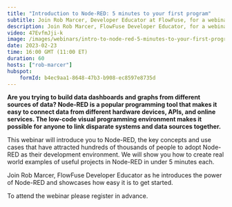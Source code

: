 ```yaml
---
title: "Introduction to Node-RED: 5 minutes to your first program"
subtitle: Join Rob Marcer, Developer Educator at FlowFuse, for a webinar on getting started with Node-RED
description: Join Rob Marcer, FlowFuse Developer Educator, for a webinar on getting started with Node-RED. Learn key concepts, use cases, and create real-world projects in under 5 minutes each.
video: 47EvfmJji-k
image: /images/webinars/intro-to-node-red-5-minutes-to-your-first-program-webinar-feb-2023.jpg
date: 2023-02-23
time: 16:00 GMT (11:00 ET) 
duration: 60
hosts: ["rob-marcer"]
hubspot:
    formId: b4ec9aa1-8648-47b3-b908-ec8597e8735d
---
```


**Are you trying to build data dashboards and graphs from different sources of data? Node-RED is a popular programming tool that makes it easy to connect data from different hardware devices, APIs, and online services. The low-code visual programming environment makes it possible for anyone to link disparate systems and data sources together.**

<!--more-->

This webinar will introduce you to Node-RED, the key concepts and use cases that have attracted hundreds of thousands of people to adopt Node-RED as their development environment. We will show you how to create real world examples of useful projects in Node-RED in under 5 minutes each.

Join Rob Marcer, FlowFuse Developer Educator as he introduces the power of Node-RED and showcases how easy it is to get started.

To attend the webinar please register in advance.
